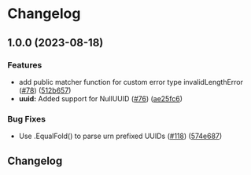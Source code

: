 # Changelog

## 1.0.0 (2023-08-18)


### Features

* add public matcher function for custom error type invalidLengthError ([#78](https://github.com/noahdietz/uuid/issues/78)) ([512b657](https://github.com/noahdietz/uuid/commit/512b657a42880af87e9f0d863aa6dccf3540d4ba))
* **uuid:** Added support for NullUUID ([#76](https://github.com/noahdietz/uuid/issues/76)) ([ae25fc6](https://github.com/noahdietz/uuid/commit/ae25fc6a8e2fa9c3a72fc325117330736fe729f6))


### Bug Fixes

* Use .EqualFold() to parse urn prefixed UUIDs ([#118](https://github.com/noahdietz/uuid/issues/118)) ([574e687](https://github.com/noahdietz/uuid/commit/574e6874943741fb99d41764c705173ada5293f0))

## Changelog
